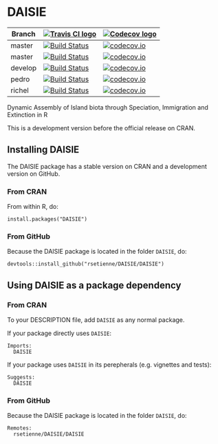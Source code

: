 # DAISIE

Branch|[![Travis CI logo](TravisCI.png)](https://travis-ci.org)|[![Codecov logo](Codecov.png)](https://www.codecov.io)
---|---|---
master|[![Build Status](https://travis-ci.org/rsetienne/DAISIE.svg?branch=master)](https://travis-ci.org/rsetienne/DAISIE) | [![codecov.io](https://codecov.io/github/rsetienne/DAISIE/coverage.svg?branch=master)](https://codecov.io/github/rsetienne/DAISIE?branch=master)
master|[![Build Status](https://travis-ci.org/richelbilderbeek/DAISIE.svg?branch=master)](https://travis-ci.org/richelbilderbeek/DAISIE) | [![codecov.io](https://codecov.io/github/richelbilderbeek/DAISIE/coverage.svg?branch=master)](https://codecov.io/github/richelbilderbeek/DAISIE?branch=master)
develop|[![Build Status](https://travis-ci.org/richelbilderbeek/DAISIE.svg?branch=develop)](https://travis-ci.org/richelbilderbeek/DAISIE) | [![codecov.io](https://codecov.io/github/richelbilderbeek/DAISIE/coverage.svg?branch=develop)](https://codecov.io/github/richelbilderbeek/DAISIE?branch=develop)
pedro|[![Build Status](https://travis-ci.org/richelbilderbeek/DAISIE.svg?branch=pedro)](https://travis-ci.org/richelbilderbeek/DAISIE) | [![codecov.io](https://codecov.io/github/richelbilderbeek/DAISIE/coverage.svg?branch=pedro)](https://codecov.io/github/richelbilderbeek/DAISIE?branch=pedro)
richel|[![Build Status](https://travis-ci.org/richelbilderbeek/DAISIE.svg?branch=richel)](https://travis-ci.org/richelbilderbeek/DAISIE) | [![codecov.io](https://codecov.io/github/richelbilderbeek/DAISIE/coverage.svg?branch=richel)](https://codecov.io/github/richelbilderbeek/DAISIE?branch=richel)

Dynamic Assembly of Island biota through Speciation, Immigration and Extinction in R

This is a development version before the official release on CRAN.

## Installing DAISIE

The DAISIE package has a stable version on CRAN and
a development version on GitHub.

### From CRAN

From within R, do:

```
install.packages("DAISIE")
```

### From GitHub

Because the DAISIE package is located in the folder `DAISIE`, do:

```
devtools::install_github("rsetienne/DAISIE/DAISIE")
```

## Using DAISIE as a package dependency

### From CRAN

To your DESCRIPTION file, add `DAISIE` as any normal package.

If your package directly uses `DAISIE`:

```
Imports:
  DAISIE
```

If your package uses `DAISIE` in its perepherals (e.g. vignettes and tests):

```
Suggests:
  DAISIE
```

### From GitHub

Because the DAISIE package is located in the folder `DAISIE`, do:

```
Remotes:
  rsetienne/DAISIE/DAISIE
```
